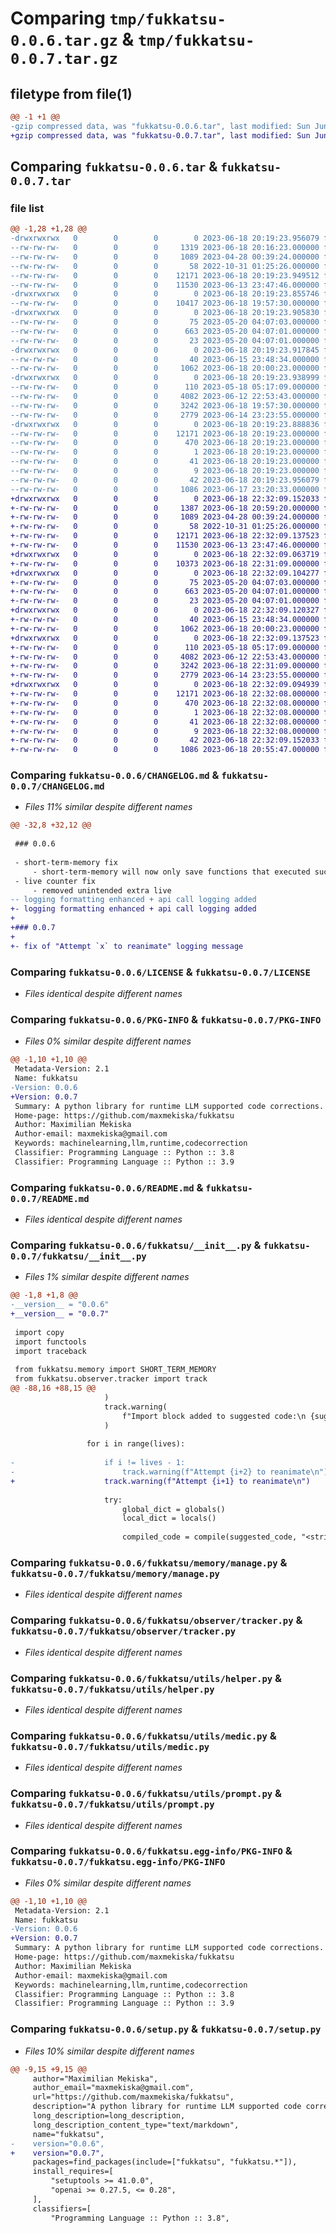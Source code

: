 # Comparing `tmp/fukkatsu-0.0.6.tar.gz` & `tmp/fukkatsu-0.0.7.tar.gz`

## filetype from file(1)

```diff
@@ -1 +1 @@
-gzip compressed data, was "fukkatsu-0.0.6.tar", last modified: Sun Jun 18 20:19:23 2023, max compression
+gzip compressed data, was "fukkatsu-0.0.7.tar", last modified: Sun Jun 18 22:32:09 2023, max compression
```

## Comparing `fukkatsu-0.0.6.tar` & `fukkatsu-0.0.7.tar`

### file list

```diff
@@ -1,28 +1,28 @@
-drwxrwxrwx   0        0        0        0 2023-06-18 20:19:23.956079 fukkatsu-0.0.6/
--rw-rw-rw-   0        0        0     1319 2023-06-18 20:16:23.000000 fukkatsu-0.0.6/CHANGELOG.md
--rw-rw-rw-   0        0        0     1089 2023-04-28 00:39:24.000000 fukkatsu-0.0.6/LICENSE
--rw-rw-rw-   0        0        0       58 2022-10-31 01:25:26.000000 fukkatsu-0.0.6/MANIFEST.in
--rw-rw-rw-   0        0        0    12171 2023-06-18 20:19:23.949512 fukkatsu-0.0.6/PKG-INFO
--rw-rw-rw-   0        0        0    11530 2023-06-13 23:47:46.000000 fukkatsu-0.0.6/README.md
-drwxrwxrwx   0        0        0        0 2023-06-18 20:19:23.855746 fukkatsu-0.0.6/fukkatsu/
--rw-rw-rw-   0        0        0    10417 2023-06-18 19:57:30.000000 fukkatsu-0.0.6/fukkatsu/__init__.py
-drwxrwxrwx   0        0        0        0 2023-06-18 20:19:23.905830 fukkatsu-0.0.6/fukkatsu/memory/
--rw-rw-rw-   0        0        0       75 2023-05-20 04:07:03.000000 fukkatsu-0.0.6/fukkatsu/memory/__init__.py
--rw-rw-rw-   0        0        0      663 2023-05-20 04:07:01.000000 fukkatsu-0.0.6/fukkatsu/memory/manage.py
--rw-rw-rw-   0        0        0       23 2023-05-20 04:07:01.000000 fukkatsu-0.0.6/fukkatsu/memory/short.py
-drwxrwxrwx   0        0        0        0 2023-06-18 20:19:23.917845 fukkatsu-0.0.6/fukkatsu/observer/
--rw-rw-rw-   0        0        0       40 2023-06-15 23:48:34.000000 fukkatsu-0.0.6/fukkatsu/observer/__init__.py
--rw-rw-rw-   0        0        0     1062 2023-06-18 20:00:23.000000 fukkatsu-0.0.6/fukkatsu/observer/tracker.py
-drwxrwxrwx   0        0        0        0 2023-06-18 20:19:23.938999 fukkatsu-0.0.6/fukkatsu/utils/
--rw-rw-rw-   0        0        0      110 2023-05-18 05:17:09.000000 fukkatsu-0.0.6/fukkatsu/utils/__init__.py
--rw-rw-rw-   0        0        0     4082 2023-06-12 22:53:43.000000 fukkatsu-0.0.6/fukkatsu/utils/helper.py
--rw-rw-rw-   0        0        0     3242 2023-06-18 19:57:30.000000 fukkatsu-0.0.6/fukkatsu/utils/medic.py
--rw-rw-rw-   0        0        0     2779 2023-06-14 23:23:55.000000 fukkatsu-0.0.6/fukkatsu/utils/prompt.py
-drwxrwxrwx   0        0        0        0 2023-06-18 20:19:23.888836 fukkatsu-0.0.6/fukkatsu.egg-info/
--rw-rw-rw-   0        0        0    12171 2023-06-18 20:19:23.000000 fukkatsu-0.0.6/fukkatsu.egg-info/PKG-INFO
--rw-rw-rw-   0        0        0      470 2023-06-18 20:19:23.000000 fukkatsu-0.0.6/fukkatsu.egg-info/SOURCES.txt
--rw-rw-rw-   0        0        0        1 2023-06-18 20:19:23.000000 fukkatsu-0.0.6/fukkatsu.egg-info/dependency_links.txt
--rw-rw-rw-   0        0        0       41 2023-06-18 20:19:23.000000 fukkatsu-0.0.6/fukkatsu.egg-info/requires.txt
--rw-rw-rw-   0        0        0        9 2023-06-18 20:19:23.000000 fukkatsu-0.0.6/fukkatsu.egg-info/top_level.txt
--rw-rw-rw-   0        0        0       42 2023-06-18 20:19:23.956079 fukkatsu-0.0.6/setup.cfg
--rw-rw-rw-   0        0        0     1086 2023-06-17 23:20:33.000000 fukkatsu-0.0.6/setup.py
+drwxrwxrwx   0        0        0        0 2023-06-18 22:32:09.152033 fukkatsu-0.0.7/
+-rw-rw-rw-   0        0        0     1387 2023-06-18 20:59:20.000000 fukkatsu-0.0.7/CHANGELOG.md
+-rw-rw-rw-   0        0        0     1089 2023-04-28 00:39:24.000000 fukkatsu-0.0.7/LICENSE
+-rw-rw-rw-   0        0        0       58 2022-10-31 01:25:26.000000 fukkatsu-0.0.7/MANIFEST.in
+-rw-rw-rw-   0        0        0    12171 2023-06-18 22:32:09.137523 fukkatsu-0.0.7/PKG-INFO
+-rw-rw-rw-   0        0        0    11530 2023-06-13 23:47:46.000000 fukkatsu-0.0.7/README.md
+drwxrwxrwx   0        0        0        0 2023-06-18 22:32:09.063719 fukkatsu-0.0.7/fukkatsu/
+-rw-rw-rw-   0        0        0    10373 2023-06-18 22:31:09.000000 fukkatsu-0.0.7/fukkatsu/__init__.py
+drwxrwxrwx   0        0        0        0 2023-06-18 22:32:09.104277 fukkatsu-0.0.7/fukkatsu/memory/
+-rw-rw-rw-   0        0        0       75 2023-05-20 04:07:03.000000 fukkatsu-0.0.7/fukkatsu/memory/__init__.py
+-rw-rw-rw-   0        0        0      663 2023-05-20 04:07:01.000000 fukkatsu-0.0.7/fukkatsu/memory/manage.py
+-rw-rw-rw-   0        0        0       23 2023-05-20 04:07:01.000000 fukkatsu-0.0.7/fukkatsu/memory/short.py
+drwxrwxrwx   0        0        0        0 2023-06-18 22:32:09.120327 fukkatsu-0.0.7/fukkatsu/observer/
+-rw-rw-rw-   0        0        0       40 2023-06-15 23:48:34.000000 fukkatsu-0.0.7/fukkatsu/observer/__init__.py
+-rw-rw-rw-   0        0        0     1062 2023-06-18 20:00:23.000000 fukkatsu-0.0.7/fukkatsu/observer/tracker.py
+drwxrwxrwx   0        0        0        0 2023-06-18 22:32:09.137523 fukkatsu-0.0.7/fukkatsu/utils/
+-rw-rw-rw-   0        0        0      110 2023-05-18 05:17:09.000000 fukkatsu-0.0.7/fukkatsu/utils/__init__.py
+-rw-rw-rw-   0        0        0     4082 2023-06-12 22:53:43.000000 fukkatsu-0.0.7/fukkatsu/utils/helper.py
+-rw-rw-rw-   0        0        0     3242 2023-06-18 22:31:09.000000 fukkatsu-0.0.7/fukkatsu/utils/medic.py
+-rw-rw-rw-   0        0        0     2779 2023-06-14 23:23:55.000000 fukkatsu-0.0.7/fukkatsu/utils/prompt.py
+drwxrwxrwx   0        0        0        0 2023-06-18 22:32:09.094939 fukkatsu-0.0.7/fukkatsu.egg-info/
+-rw-rw-rw-   0        0        0    12171 2023-06-18 22:32:08.000000 fukkatsu-0.0.7/fukkatsu.egg-info/PKG-INFO
+-rw-rw-rw-   0        0        0      470 2023-06-18 22:32:08.000000 fukkatsu-0.0.7/fukkatsu.egg-info/SOURCES.txt
+-rw-rw-rw-   0        0        0        1 2023-06-18 22:32:08.000000 fukkatsu-0.0.7/fukkatsu.egg-info/dependency_links.txt
+-rw-rw-rw-   0        0        0       41 2023-06-18 22:32:08.000000 fukkatsu-0.0.7/fukkatsu.egg-info/requires.txt
+-rw-rw-rw-   0        0        0        9 2023-06-18 22:32:08.000000 fukkatsu-0.0.7/fukkatsu.egg-info/top_level.txt
+-rw-rw-rw-   0        0        0       42 2023-06-18 22:32:09.152033 fukkatsu-0.0.7/setup.cfg
+-rw-rw-rw-   0        0        0     1086 2023-06-18 20:55:47.000000 fukkatsu-0.0.7/setup.py
```

### Comparing `fukkatsu-0.0.6/CHANGELOG.md` & `fukkatsu-0.0.7/CHANGELOG.md`

 * *Files 11% similar despite different names*

```diff
@@ -32,8 +32,12 @@
 
 ### 0.0.6
 
 - short-term-memory fix
     - short-term-memory will now only save functions that executed successfully
 - live counter fix
     - removed unintended extra live
-- logging formatting enhanced + api call logging added
+- logging formatting enhanced + api call logging added
+
+### 0.0.7
+
+- fix of "Attempt `x` to reanimate" logging message
```

### Comparing `fukkatsu-0.0.6/LICENSE` & `fukkatsu-0.0.7/LICENSE`

 * *Files identical despite different names*

### Comparing `fukkatsu-0.0.6/PKG-INFO` & `fukkatsu-0.0.7/PKG-INFO`

 * *Files 0% similar despite different names*

```diff
@@ -1,10 +1,10 @@
 Metadata-Version: 2.1
 Name: fukkatsu
-Version: 0.0.6
+Version: 0.0.7
 Summary: A python library for runtime LLM supported code corrections.
 Home-page: https://github.com/maxmekiska/fukkatsu
 Author: Maximilian Mekiska
 Author-email: maxmekiska@gmail.com
 Keywords: machinelearning,llm,runtime,codecorrection
 Classifier: Programming Language :: Python :: 3.8
 Classifier: Programming Language :: Python :: 3.9
```

### Comparing `fukkatsu-0.0.6/README.md` & `fukkatsu-0.0.7/README.md`

 * *Files identical despite different names*

### Comparing `fukkatsu-0.0.6/fukkatsu/__init__.py` & `fukkatsu-0.0.7/fukkatsu/__init__.py`

 * *Files 1% similar despite different names*

```diff
@@ -1,8 +1,8 @@
-__version__ = "0.0.6"
+__version__ = "0.0.7"
 
 import copy
 import functools
 import traceback
 
 from fukkatsu.memory import SHORT_TERM_MEMORY
 from fukkatsu.observer.tracker import track
@@ -88,16 +88,15 @@
                     )
                     track.warning(
                         f"Import block added to suggested code:\n {suggested_code}\n"
                     )
 
                 for i in range(lives):
 
-                    if i != lives - 1:
-                        track.warning(f"Attempt {i+2} to reanimate\n")
+                    track.warning(f"Attempt {i+1} to reanimate\n")
 
                     try:
                         global_dict = globals()
                         local_dict = locals()
 
                         compiled_code = compile(suggested_code, "<string>", "exec")
```

### Comparing `fukkatsu-0.0.6/fukkatsu/memory/manage.py` & `fukkatsu-0.0.7/fukkatsu/memory/manage.py`

 * *Files identical despite different names*

### Comparing `fukkatsu-0.0.6/fukkatsu/observer/tracker.py` & `fukkatsu-0.0.7/fukkatsu/observer/tracker.py`

 * *Files identical despite different names*

### Comparing `fukkatsu-0.0.6/fukkatsu/utils/helper.py` & `fukkatsu-0.0.7/fukkatsu/utils/helper.py`

 * *Files identical despite different names*

### Comparing `fukkatsu-0.0.6/fukkatsu/utils/medic.py` & `fukkatsu-0.0.7/fukkatsu/utils/medic.py`

 * *Files identical despite different names*

### Comparing `fukkatsu-0.0.6/fukkatsu/utils/prompt.py` & `fukkatsu-0.0.7/fukkatsu/utils/prompt.py`

 * *Files identical despite different names*

### Comparing `fukkatsu-0.0.6/fukkatsu.egg-info/PKG-INFO` & `fukkatsu-0.0.7/fukkatsu.egg-info/PKG-INFO`

 * *Files 0% similar despite different names*

```diff
@@ -1,10 +1,10 @@
 Metadata-Version: 2.1
 Name: fukkatsu
-Version: 0.0.6
+Version: 0.0.7
 Summary: A python library for runtime LLM supported code corrections.
 Home-page: https://github.com/maxmekiska/fukkatsu
 Author: Maximilian Mekiska
 Author-email: maxmekiska@gmail.com
 Keywords: machinelearning,llm,runtime,codecorrection
 Classifier: Programming Language :: Python :: 3.8
 Classifier: Programming Language :: Python :: 3.9
```

### Comparing `fukkatsu-0.0.6/setup.py` & `fukkatsu-0.0.7/setup.py`

 * *Files 10% similar despite different names*

```diff
@@ -9,15 +9,15 @@
     author="Maximilian Mekiska",
     author_email="maxmekiska@gmail.com",
     url="https://github.com/maxmekiska/fukkatsu",
     description="A python library for runtime LLM supported code corrections.",
     long_description=long_description,
     long_description_content_type="text/markdown",
     name="fukkatsu",
-    version="0.0.6",
+    version="0.0.7",
     packages=find_packages(include=["fukkatsu", "fukkatsu.*"]),
     install_requires=[
         "setuptools >= 41.0.0",
         "openai >= 0.27.5, <= 0.28",
     ],
     classifiers=[
         "Programming Language :: Python :: 3.8",
```

